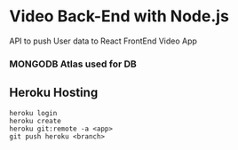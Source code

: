 # Video Back-End with Node.js
API to push User data to React FrontEnd Video App

### MONGODB Atlas used for DB

## Heroku Hosting
```console
heroku login
heroku create
heroku git:remote -a <app>
git push heroku <branch>
```
